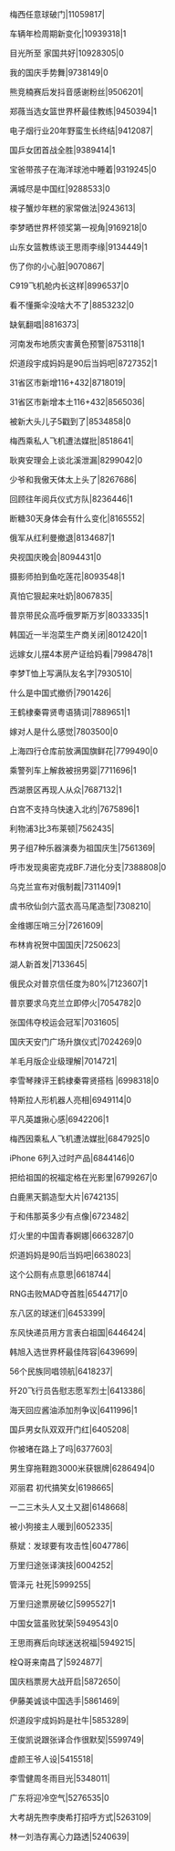 梅西任意球破门|11059817|

车辆年检周期新变化|10939318|1

目光所至 家国共好|10928305|0

我的国庆手势舞|9738149|0

熊竞楠赛后发抖音感谢粉丝|9506201|

郑薇当选女篮世界杯最佳教练|9450394|1

电子烟行业20年野蛮生长终结|9412087|

国乒女团首战全胜|9389414|1

宝爸带孩子在海洋球池中睡着|9319245|0

满城尽是中国红|9288533|0

梭子蟹炒年糕的家常做法|9243613|

李梦晒世界杯领奖第一视角|9169218|0

山东女篮教练谈王思雨李缘|9134449|1

伤了你的小心脏|9070867|

C919飞机舱内长这样|8996537|0

看不懂撕伞没啥大不了|8853232|0

缺氧翻唱|8816373|

河南发布地质灾害黄色预警|8753118|1

炽道段宇成妈妈是90后当妈吧|8727352|1

31省区市新增116+432|8718019|

31省区市新增本土116+432|8565036|

被新大头儿子5戳到了|8534858|0

梅西乘私人飞机遭法媒批|8518641|

耿爽安理会上谈北溪泄漏|8299042|0

少爷和我傲天体太上头了|8267686|

回顾往年阅兵仪式方队|8236446|1

断糖30天身体会有什么变化|8165552|

俄军从红利曼撤退|8134687|1

央视国庆晚会|8094431|0

摄影师拍到鱼吃莲花|8093548|1

真怕它狠起来吐奶|8067835|

普京带民众高呼俄罗斯万岁|8033335|1

韩国近一半泡菜生产商关闭|8012420|1

远嫁女儿摆4本房产证给妈看|7998478|1

李梦T恤上写满队友名字|7930510|

什么是中国式撤侨|7901426|

王鹤棣秦霄贤粤语猜词|7889651|1

嫁对人是什么感觉|7803500|0

上海四行仓库前放满国旗鲜花|7799490|0

乘警列车上解救被拐男婴|7711696|1

西湖景区再现人从众|7687132|1

白宫不支持乌快速入北约|7675896|1

利物浦3比3布莱顿|7562435|

男子组7种乐器演奏为祖国庆生|7561369|

呼市发现奥密克戎BF.7进化分支|7388808|0

乌克兰宣布对俄制裁|7311409|1

虞书欣仙剑六蓝衣高马尾造型|7308210|

金维娜压哨三分|7261609|

布林肯祝贺中国国庆|7250623|

湖人新首发|7133645|

俄民众对普京信任度为80%|7123607|1

普京要求乌克兰立即停火|7054782|0

张国伟夺校运会冠军|7031605|

国庆天安门广场升旗仪式|7024269|0

羊毛月版企业级理解|7014721|

李雪琴辣评王鹤棣秦霄贤搭档 ​​​​|6998318|0

特斯拉人形机器人亮相|6949114|0

平凡英雄揪心感|6942206|1

梅西因乘私人飞机遭法媒批|6847925|0

iPhone 6列入过时产品|6844146|0

把给祖国的祝福定格在光影里|6799267|0

白鹿黑天鹅造型大片|6742135|

于和伟那英多少有点像|6723482|

灯火里的中国青春婀娜|6663287|0

炽道妈妈是90后当妈吧|6638023|

这个公厕有点意思|6618744|

RNG击败MAD夺首胜|6544717|0

东八区的球迷们|6453399|

东风快递员用方言表白祖国|6446424|

韩旭入选世界杯最佳阵容|6439699|

56个民族同唱领航|6418237|

歼20飞行员告慰志愿军烈士|6413386|

海天回应酱油添加剂争议|6411996|1

国乒男女队双双开门红|6405208|

你被堵在路上了吗|6377603|

男生穿拖鞋跑3000米获银牌|6286494|0

邓丽君 初代搞笑女|6198665|

一二三木头人又土又甜|6148668|

被小狗接主人暖到|6052335|

蔡斌：发球要有攻击性|6047786|

万里归途张译演技|6004252|

管泽元 社死|5999255|

万里归途票房破亿|5995527|1

中国女篮虽败犹荣|5949543|0

王思雨赛后向球迷送祝福|5949215|

栓Q哥来南昌了|5924877|

国庆档票房大战开启|5872650|

伊藤美诚谈中国选手|5861469|

炽道段宇成妈妈是社牛|5853289|

王俊凯说跟张译合作很默契|5599749|

虚颜王爷人设|5415518|

李雪健周冬雨目光|5348011|

广东将迎冷空气|5276535|0

大考胡先煦李庚希打招呼方式|5263109|

林一刘浩存离心力路透|5240639|

